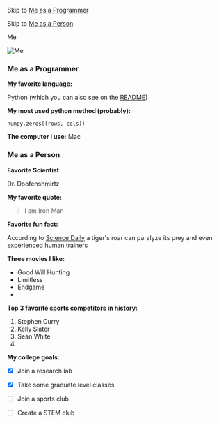 Skip to [Me as a Programmer](https://jared-levy.github.io/Jared-Levy/#me-as-a-programmer)

Skip to [Me as a Person](https://jared-levy.github.io/Jared-Levy/#me-as-a-person)



Me

![Me](https://media-exp1.licdn.com/dms/image/C5603AQGzvTPqqIwaYw/profile-displayphoto-shrink_400_400/0/1623995646603?e=1638403200&v=beta&t=JZEP9JU_iwyT9JzUXk5RsMwi43sp7Lh4_QiIuas0X9k)

### Me as a Programmer
**My favorite language:** 

Python (which you can also see on the [README](README.md))

**My most used python method (probably):** 
```
numpy.zeros((rows, cols))
```
**The computer I use:**
Mac

### Me as a Person
**Favorite Scientist:**

Dr. Doofenshmirtz

**My favorite quote:**

> I am Iron Man

**Favorite fun fact:**

According to [Science Daily](https://www.sciencedaily.com/releases/2000/12/001201152406.htm) a tiger's roar can paralyze its prey and even experienced human trainers

**Three movies I like:**

- Good Will Hunting
- Limitless
- Endgame
- 
**Top 3 favorite sports competitors in history:**

1. Stephen Curry
2. Kelly Slater
3. Sean White
4. 
**My college goals:**

- [x] Join a research lab
- [x] Take some graduate level classes
- [ ] Join a sports club
- [ ] Create a STEM club


